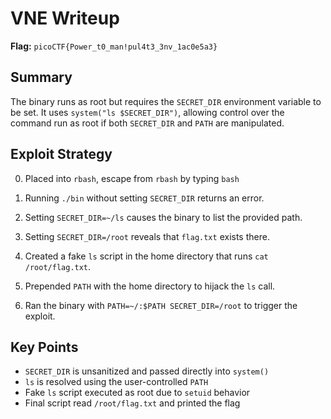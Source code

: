 # VNE Writeup

**Flag:** `picoCTF{Power_t0_man!pul4t3_3nv_1ac0e5a3}`

## Summary

The binary runs as root but requires the `SECRET_DIR` environment variable to be set. It uses `system("ls $SECRET_DIR")`, allowing control over the command run as root if both `SECRET_DIR` and `PATH` are manipulated.

## Exploit Strategy
0. Placed into `rbash`, escape from `rbash` by typing `bash`

1. Running `./bin` without setting `SECRET_DIR` returns an error.

2. Setting `SECRET_DIR=~/ls` causes the binary to list the provided path.

3. Setting `SECRET_DIR=/root` reveals that `flag.txt` exists there.

4. Created a fake `ls` script in the home directory that runs `cat /root/flag.txt`.

5. Prepended `PATH` with the home directory to hijack the `ls` call.

6. Ran the binary with `PATH=~/:$PATH SECRET_DIR=/root` to trigger the exploit.

## Key Points

- `SECRET_DIR` is unsanitized and passed directly into `system()`
- `ls` is resolved using the user-controlled `PATH`
- Fake `ls` script executed as root due to `setuid` behavior
- Final script read `/root/flag.txt` and printed the flag
